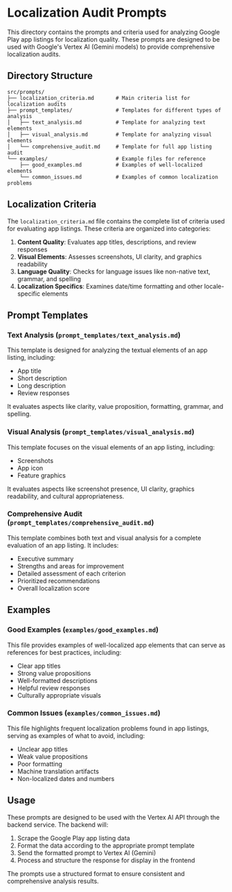 # Localization Audit Prompts

This directory contains the prompts and criteria used for analyzing Google Play app listings for localization quality. These prompts are designed to be used with Google's Vertex AI (Gemini models) to provide comprehensive localization audits.

## Directory Structure

```
src/prompts/
├── localization_criteria.md       # Main criteria list for localization audits
├── prompt_templates/              # Templates for different types of analysis
│   ├── text_analysis.md           # Template for analyzing text elements
│   ├── visual_analysis.md         # Template for analyzing visual elements
│   └── comprehensive_audit.md     # Template for full app listing audit
└── examples/                      # Example files for reference
    ├── good_examples.md           # Examples of well-localized elements
    └── common_issues.md           # Examples of common localization problems
```

## Localization Criteria

The `localization_criteria.md` file contains the complete list of criteria used for evaluating app listings. These criteria are organized into categories:

1. **Content Quality**: Evaluates app titles, descriptions, and review responses
2. **Visual Elements**: Assesses screenshots, UI clarity, and graphics readability
3. **Language Quality**: Checks for language issues like non-native text, grammar, and spelling
4. **Localization Specifics**: Examines date/time formatting and other locale-specific elements

## Prompt Templates

### Text Analysis (`prompt_templates/text_analysis.md`)

This template is designed for analyzing the textual elements of an app listing, including:
- App title
- Short description
- Long description
- Review responses

It evaluates aspects like clarity, value proposition, formatting, grammar, and spelling.

### Visual Analysis (`prompt_templates/visual_analysis.md`)

This template focuses on the visual elements of an app listing, including:
- Screenshots
- App icon
- Feature graphics

It evaluates aspects like screenshot presence, UI clarity, graphics readability, and cultural appropriateness.

### Comprehensive Audit (`prompt_templates/comprehensive_audit.md`)

This template combines both text and visual analysis for a complete evaluation of an app listing. It includes:
- Executive summary
- Strengths and areas for improvement
- Detailed assessment of each criterion
- Prioritized recommendations
- Overall localization score

## Examples

### Good Examples (`examples/good_examples.md`)

This file provides examples of well-localized app elements that can serve as references for best practices, including:
- Clear app titles
- Strong value propositions
- Well-formatted descriptions
- Helpful review responses
- Culturally appropriate visuals

### Common Issues (`examples/common_issues.md`)

This file highlights frequent localization problems found in app listings, serving as examples of what to avoid, including:
- Unclear app titles
- Weak value propositions
- Poor formatting
- Machine translation artifacts
- Non-localized dates and numbers

## Usage

These prompts are designed to be used with the Vertex AI API through the backend service. The backend will:

1. Scrape the Google Play app listing data
2. Format the data according to the appropriate prompt template
3. Send the formatted prompt to Vertex AI (Gemini)
4. Process and structure the response for display in the frontend

The prompts use a structured format to ensure consistent and comprehensive analysis results.
